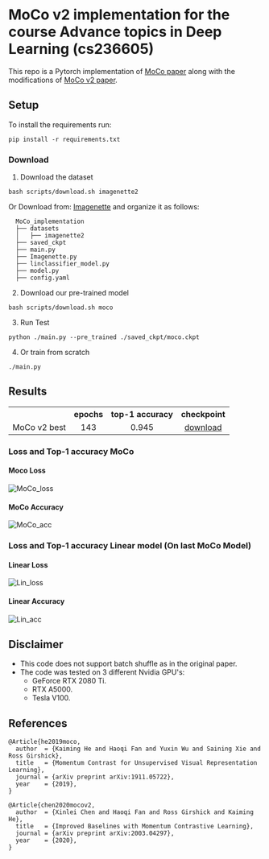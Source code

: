 # MoCo v2 implementation for the course Advance topics in Deep Learning (cs236605)
This repo is a Pytorch implementation of [MoCo paper](https://arxiv.org/abs/1911.05722) along with the modifications of [MoCo v2 paper](https://arxiv.org/abs/2003.04297).

## Setup
To install the requirements run:
```
pip install -r requirements.txt
```
### Download
1) Download the dataset
```
bash scripts/download.sh imagenette2
```
Or Download from: [Imagenette](https://github.com/fastai/imagenette) and organize it as follows:
```
  MoCo_implementation
  ├── datasets
  │   ├── imagenette2
  ├── saved_ckpt
  ├── main.py
  ├── Imagenette.py
  ├── linclassifier_model.py
  ├── model.py
  ├── config.yaml
```
2) Download our pre-trained model
```
bash scripts/download.sh moco
```

3) Run Test
```
python ./main.py --pre_trained ./saved_ckpt/moco.ckpt
```

4) Or train from scratch 
```
./main.py
```

## Results

<table><tbody>
<!-- START TABLE -->
<!-- TABLE HEADER -->
<th valign="bottom"></th>
<th valign="bottom">epochs</th>
<th valign="bottom">top-1 accuracy</th>
<th valign="bottom">checkpoint</th>
<!-- TABLE BODY -->

<tr><td align="left">MoCo v2 best</td>
<td align="center">143</td>
<td align="center">0.945</td>
<td align="center"><a href="https://1drv.ms/u/s!AmflmYcqIiXwanVPL0Kmumjr3HQ?e=0DtcPC">download</a></td>
</tr>
</tbody></table>

### Loss and Top-1 accuracy MoCo

#### Moco Loss
![MoCo_loss](/images/moco_loss.svg)

#### MoCo Accuracy
![MoCo_acc](/images/moco_acc.svg)

### Loss and Top-1 accuracy Linear model (On last MoCo Model) 

#### Linear Loss
![Lin_loss](/images/lin_loss.svg)

#### Linear Accuracy
![Lin_acc](/images/lin_acc.svg)


## Disclaimer
- This code does not support batch shuffle as in the original paper.
- The code was tested on 3 different Nvidia GPU's: 
  - GeForce RTX 2080 Ti.
  - RTX A5000.
  - Tesla V100.


## References
```
@Article{he2019moco,
  author  = {Kaiming He and Haoqi Fan and Yuxin Wu and Saining Xie and Ross Girshick},
  title   = {Momentum Contrast for Unsupervised Visual Representation Learning},
  journal = {arXiv preprint arXiv:1911.05722},
  year    = {2019},
}
```
```
@Article{chen2020mocov2,
  author  = {Xinlei Chen and Haoqi Fan and Ross Girshick and Kaiming He},
  title   = {Improved Baselines with Momentum Contrastive Learning},
  journal = {arXiv preprint arXiv:2003.04297},
  year    = {2020},
}
```

